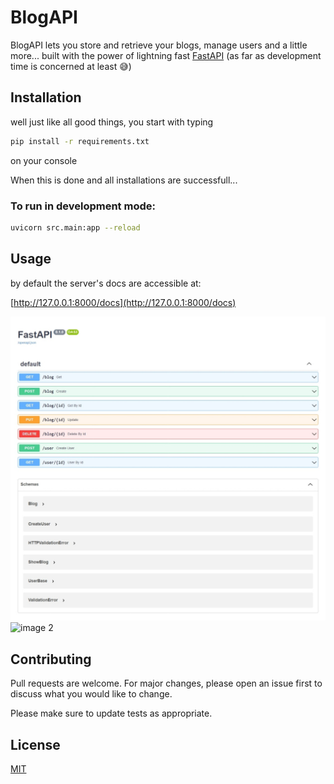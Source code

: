 # BlogAPI

BlogAPI lets you store and retrieve your blogs, manage users and a little more...
built with the power of lightning fast [FastAPI](https://fastapi.tiangolo.com) (as far as development time is concerned at least 😅) 

## Installation

well just like all good things, you start with typing

```bash
pip install -r requirements.txt
```
on your console

When this is done and all installations are successfull...

### To run in development mode:

```bash
uvicorn src.main:app --reload
```


## Usage
by default the server's docs are accessible at:


[http://127.0.0.1:8000/docs](http://127.0.0.1:8000/docs)

![image 1](https://github.com/zShanCS/blogAPI/blob/master/src/images/1.png?raw=true)
![image 2](https://github.com/zShanCS/blogAPI/blob/master/src/images/2.png?raw=true)

## Contributing
Pull requests are welcome. For major changes, please open an issue first to discuss what you would like to change.

Please make sure to update tests as appropriate.

## License
[MIT](https://choosealicense.com/licenses/mit/)